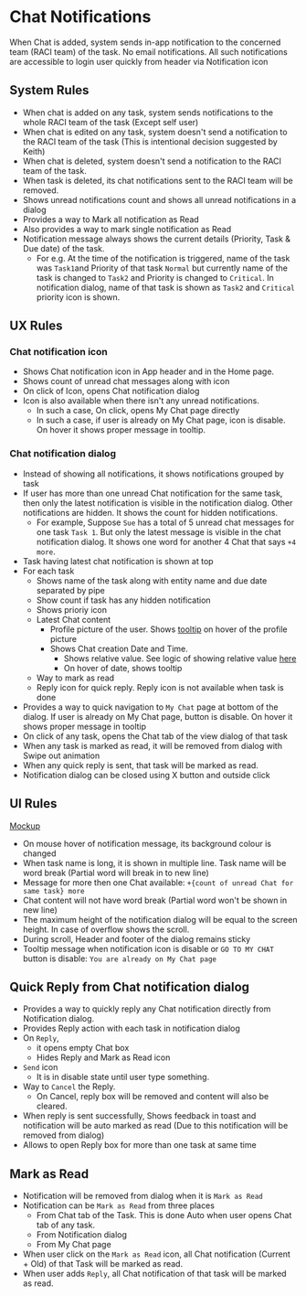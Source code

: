 # Chat Notifications

When Chat is added, system sends in-app notification to the concerned team (RACI team) of the task. No email notifications. All such notifications are accessible to login user quickly from header via Notification icon

## System Rules

- When chat is added on any task, system sends notifications to the whole RACI team of the task (Except self user)
- When chat is edited on any task, system doesn't send a notification to the RACI team of the task (This is intentional decision suggested by Keith)
- When chat is deleted, system doesn't send a notification to the RACI team of the task.
- When task is deleted, its chat notifications sent to the RACI team will be removed.
- Shows unread notifications count and shows all unread notifications in a dialog
- Provides a way to Mark all notification as Read
- Also provides a way to mark single notification as Read
- Notification message always shows the current details (Priority, Task & Due date) of the task. 
  - For e.g. At the time of the notification is triggered, name of the task was `Task1`and Priority of that task `Normal` but currently name of the task is changed to `Task2` and Priority is changed to `Critical`. In notification dialog, name of that task is shown as `Task2` and `Critical` priority icon is shown.

## UX Rules

### Chat notification icon

- Shows Chat notification icon in App header and in the Home page.
- Shows count of unread chat messages along with icon
- On click of Icon, opens Chat notification dialog
- Icon is also available when there isn't any unread notifications. 
  - In such a case, On click, opens My Chat page directly
  - In such a case, if user is already on My Chat page, icon is disable. On hover it shows proper message in tooltip.

### Chat notification dialog
- Instead of showing all notifications, it shows notifications grouped by task
- If user has more than one unread Chat notification for the same task, then only the latest notification is visible in the notification dialog. Other notifications are hidden. It shows the count for hidden notifications.
  - For example, Suppose `Sue` has a total of 5 unread chat messages for one task `Task 1`. But only the latest message is visible in the chat notification dialog. It shows one word for another 4 Chat that says `+4 more`.
- Task having latest chat notification is shown at top
- For each task
  - Shows name of the task along with entity name and due date separated by pipe
  - Show count if task has any hidden notification
  - Shows prioriy icon
  - Latest Chat content 
    - Profile picture of the user. Shows [tooltip](/docs/prd/tasks/task-instance.md#profile-picture-tooltip) on hover of the profile picture
    - Shows Chat creation Date and Time. 
      - Shows relative value. See logic of showing relative value [here](./chat.md#browse-chat-of-a-task-chat-tab)
      - On hover of date, shows tooltip
  - Way to mark as read
  - Reply icon for quick reply. Reply icon is not available when task is done
- Provides a way to quick navigation to `My Chat` page at bottom of the dialog. If user is already on My Chat page, button is disable. On hover it shows proper message in tooltip
- On click of any task, opens the Chat tab of the view dialog of that task
- When any task is marked as read, it will be removed from dialog with Swipe out animation
- When any quick reply is sent, that task will be marked as read.
- Notification dialog can be closed using X button and outside click

## UI Rules
[Mockup](https://drive.google.com/file/d/18Zw0BxA1f0kNqxOrJrNC9MrVxLMH7yq2/view?usp=sharing)
- On mouse hover of notification message, its background colour is changed
- When task name is long, it is shown in multiple line. Task name will be word break (Partial word will break in to new line)
- Message for more then one Chat available: `+{count of unread Chat for same task} more`
- Chat content will not have word break (Partial word won't be shown in new line)
- The maximum height of the notification dialog will be equal to the screen height. In case of overflow shows the scroll.
- During scroll, Header and footer of the dialog remains sticky
- Tooltip message when notification icon is disable or `GO TO MY CHAT` button is disable: `You are already on My Chat page`


## Quick Reply from Chat notification dialog

- Provides a way to quickly reply any Chat notification directly from Notification dialog. 
- Provides Reply action with each task in notification dialog
- On `Reply`, 
  - it opens empty Chat box
  - Hides Reply and Mark as Read icon 
- `Send` icon 
  - It is in disable state until user type something. 
- Way to `Cancel` the Reply. 
  - On Cancel, reply box will be removed and content will also be cleared.
- When reply is sent successfully, Shows feedback in toast and notification will be auto marked as read (Due to this notification will be removed from dialog)
- Allows to open Reply box for more than one task at same time


## Mark as Read

- Notification will be removed from dialog when it is `Mark as Read`
- Notification can be `Mark as Read` from three places
  - From Chat tab of the Task. This is done Auto when user opens Chat tab of any task. 
  - From Notification dialog
  - From My Chat page
- When user click on the `Mark as Read` icon, all Chat notification (Current + Old) of that Task will be marked as read.
- When user adds `Reply`, all Chat notification of that task will be marked as read.

